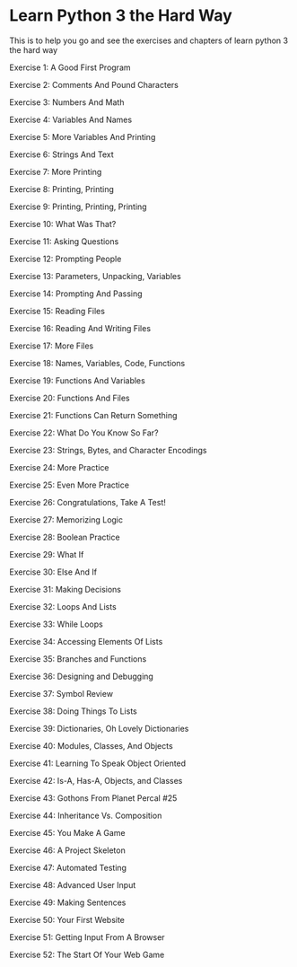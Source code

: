 # Learn Python 3 the Hard Way

This is to help you go and see the exercises and chapters of learn python 3 the hard way

Exercise 1: A Good First Program

Exercise 2: Comments And Pound Characters

Exercise 3: Numbers And Math

Exercise 4: Variables And Names

Exercise 5: More Variables And Printing

Exercise 6: Strings And Text

Exercise 7: More Printing

Exercise 8: Printing, Printing

Exercise 9: Printing, Printing, Printing

Exercise 10: What Was That?

Exercise 11: Asking Questions

Exercise 12: Prompting People

Exercise 13: Parameters, Unpacking, Variables

Exercise 14: Prompting And Passing

Exercise 15: Reading Files

Exercise 16: Reading And Writing Files

Exercise 17: More Files

Exercise 18: Names, Variables, Code, Functions

Exercise 19: Functions And Variables

Exercise 20: Functions And Files

Exercise 21: Functions Can Return Something

Exercise 22: What Do You Know So Far?

Exercise 23: Strings, Bytes, and Character Encodings

Exercise 24: More Practice

Exercise 25: Even More Practice

Exercise 26: Congratulations, Take A Test!

Exercise 27: Memorizing Logic

Exercise 28: Boolean Practice

Exercise 29: What If

Exercise 30: Else And If

Exercise 31: Making Decisions

Exercise 32: Loops And Lists

Exercise 33: While Loops

Exercise 34: Accessing Elements Of Lists

Exercise 35: Branches and Functions

Exercise 36: Designing and Debugging

Exercise 37: Symbol Review

Exercise 38: Doing Things To Lists

Exercise 39: Dictionaries, Oh Lovely Dictionaries

Exercise 40: Modules, Classes, And Objects

Exercise 41: Learning To Speak Object Oriented

Exercise 42: Is-A, Has-A, Objects, and Classes

Exercise 43: Gothons From Planet Percal #25

Exercise 44: Inheritance Vs. Composition

Exercise 45: You Make A Game

Exercise 46: A Project Skeleton

Exercise 47: Automated Testing

Exercise 48: Advanced User Input

Exercise 49: Making Sentences

Exercise 50: Your First Website

Exercise 51: Getting Input From A Browser

Exercise 52: The Start Of Your Web Game